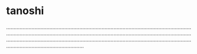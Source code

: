 # tanoshi

........................................................................................................................................................................................................................................................................................................................................................................................................................................